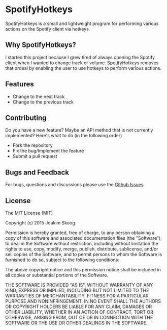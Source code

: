 # SpotifyHotkeys
SpotifyHotkeys is a small and lightweight program for performing various actions on the Spotify client via hotkeys.

## Why SpotifyHotkeys?
I started this project because I grew tired of always opening the Spotify client when I wanted to change track or volume. SpotifyHotkeys removes that ordeal by enabling the user to use hotkeys to perform various actions.

## Features
* Change to the next track
* Change to the previous track

## Contributing
Do you have a new feature? Maybe an API method that is not currently implemented? Here's what to do (in the following order)
* Fork the repository
* Fix the bug/Implement the feature
* Submit a pull request

## Bugs and Feedback
For bugs, questions and discussions please use the [Github Issues](https://github.com/joakimskoog/SpotifyHotkeys/issues)

## License
The MIT License (MIT)

Copyright (c) 2015 Joakim Skoog

Permission is hereby granted, free of charge, to any person obtaining a copy of this software and associated documentation files (the "Software"), to deal in the Software without restriction, including without limitation the rights to use, copy, modify, merge, publish, distribute, sublicense, and/or sell copies of the Software, and to permit persons to whom the Software is furnished to do so, subject to the following conditions:

The above copyright notice and this permission notice shall be included in all copies or substantial portions of the Software.

THE SOFTWARE IS PROVIDED "AS IS", WITHOUT WARRANTY OF ANY KIND, EXPRESS OR IMPLIED, INCLUDING BUT NOT LIMITED TO THE WARRANTIES OF MERCHANTABILITY, FITNESS FOR A PARTICULAR PURPOSE AND NONINFRINGEMENT. IN NO EVENT SHALL THE AUTHORS OR COPYRIGHT HOLDERS BE LIABLE FOR ANY CLAIM, DAMAGES OR OTHER LIABILITY, WHETHER IN AN ACTION OF CONTRACT, TORT OR OTHERWISE, ARISING FROM, OUT OF OR IN CONNECTION WITH THE SOFTWARE OR THE USE OR OTHER DEALINGS IN THE SOFTWARE.

